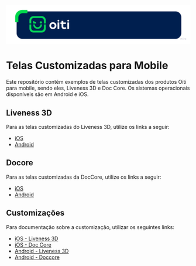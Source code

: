 ![image.png](./Documentation/OitiHeader.png)

# Telas Customizadas para Mobile

Este repositório contém exemplos de telas customizadas dos produtos Oiti para mobile, sendo eles, Liveness 3D e Doc Core. Os sistemas operacionais disponíveis são em Android e iOS.

## Liveness 3D

Para as telas customizadas do Liveness 3D, utilize os links a seguir:

- [iOS](/iOS/Liveness3D/)
- [Android](/Android/Liveness3D/)

## Docore

Para as telas customizadas da DocCore, utilize os links a seguir:

- [iOS](/iOS/DocCore/)
- [Android](/Android/DocCore/)

## Customizações

Para documentação sobre a customização, utilizar os seguintes links:

- [iOS - Liveness 3D](https://devcenter.certiface.io/docs/customizacao-liveness3d-ios)
- [iOS - Doc Core](https://devcenter.certiface.io/docs/customizacao-doccore-ios)
- [Android - Liveness 3D](https://devcenter.certiface.io/docs/customizacao-telas-de-inicializacao-liveness3d-android)
- [Android - Doccore](https://devcenter.certiface.io/docs/doc-core-android)
